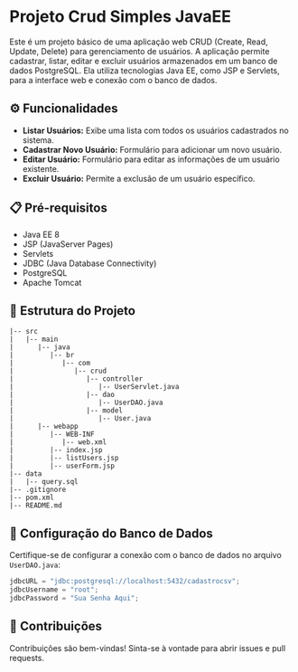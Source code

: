 # Projeto Crud Simples JavaEE

Este é um projeto básico de uma aplicação web CRUD (Create, Read, Update, Delete) para gerenciamento de usuários. A aplicação permite cadastrar, listar, editar e excluir usuários armazenados em um banco de dados PostgreSQL. Ela utiliza tecnologias Java EE, como JSP e Servlets, para a interface web e conexão com o banco de dados.

## ⚙️ Funcionalidades
- **Listar Usuários:** Exibe uma lista com todos os usuários cadastrados no sistema.
- **Cadastrar Novo Usuário:** Formulário para adicionar um novo usuário.
- **Editar Usuário:** Formulário para editar as informações de um usuário existente.
- **Excluir Usuário:** Permite a exclusão de um usuário específico.

## 📋 Pré-requisitos
- Java EE 8
- JSP (JavaServer Pages)
- Servlets
- JDBC (Java Database Connectivity)
- PostgreSQL
- Apache Tomcat

## 📂 Estrutura do Projeto
```
|-- src
|   |-- main
|      |-- java
|         |-- br
|            |-- com
|               |-- crud
|                  |-- controller
|                     |-- UserServlet.java
|                  |-- dao
|                     |-- UserDAO.java
|                  |-- model
|                     |-- User.java
|      |-- webapp
|         |-- WEB-INF
|            |-- web.xml
|         |-- index.jsp
|         |-- listUsers.jsp
|         |-- userForm.jsp
|-- data
|   |-- query.sql
|-- .gitignore
|-- pom.xml
|-- README.md
```

## 🔧 Configuração do Banco de Dados
Certifique-se de configurar a conexão com o banco de dados no arquivo `UserDAO.java`:
```java
jdbcURL = "jdbc:postgresql://localhost:5432/cadastrocsv";
jdbcUsername = "root";
jdbcPassword = "Sua Senha Aqui";
```

## 🤝 Contribuições
Contribuições são bem-vindas! Sinta-se à vontade para abrir issues e pull requests.

